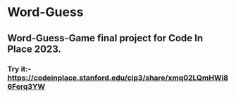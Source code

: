 # Word-Guess
## Word-Guess-Game final project for Code In Place 2023.
### Try it:- https://codeinplace.stanford.edu/cip3/share/xmq02LQmHWi86Ferq3YW
